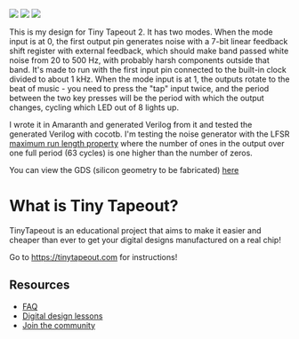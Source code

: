 ![](../../workflows/gds/badge.svg) ![](../../workflows/docs/badge.svg) ![](../../workflows/test/badge.svg)

This is my design for Tiny Tapeout 2. It has two modes. When the mode input is at 0, the first output pin
generates noise with a 7-bit linear feedback shift register with external feedback, which should
make band passed white noise from 20 to 500 Hz, with probably harsh components outside that band.
It's made to run with the first input pin connected
to the built-in clock divided to about 1 kHz. When the mode input is at 1, the outputs rotate to the beat
of music - you need to press the "tap" input twice, and the period between the two key presses will be
the period with which the output changes, cycling which LED out of 8 lights up.

I wrote it in Amaranth and generated Verilog from it and tested the generated Verilog with cocotb.
I'm testing the noise generator with the LFSR [maximum run length property](https://en.wikipedia.org/wiki/Maximum_length_sequence#Properties_of_maximum_length_sequences)
where the number of ones
in the output over one full period (63 cycles) is one higher than the number of zeros.

You can view the GDS (silicon geometry to be fabricated) [here](https://gds-viewer.tinytapeout.com/?model=https://ekliptik.github.io/tt02-chase-the-beat/tinytapeout.gds.gltf)

# What is Tiny Tapeout?

TinyTapeout is an educational project that aims to make it easier and cheaper than ever to get your digital designs manufactured on a real chip!

Go to https://tinytapeout.com for instructions!

## Resources

* [FAQ](https://tinytapeout.com/faq/)
* [Digital design lessons](https://tinytapeout.com/digital_design/)
* [Join the community](https://discord.gg/rPK2nSjxy8)
